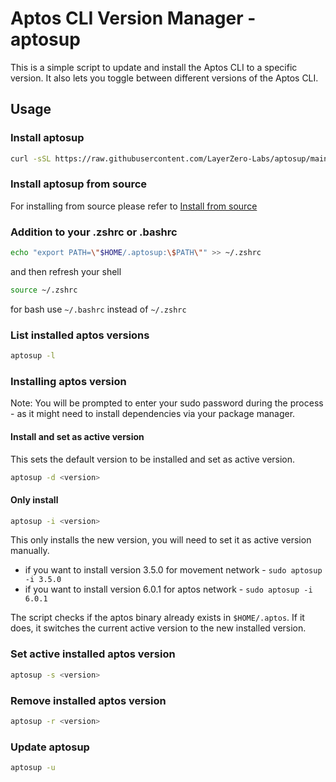 # Aptos CLI Version Manager - aptosup

This is a simple script to update and install the Aptos CLI to a specific version. It also lets you toggle between different versions of the Aptos CLI.

## Usage

### Install aptosup

```bash
curl -sSL https://raw.githubusercontent.com/LayerZero-Labs/aptosup/main/install | bash
```

### Install aptosup from source

For installing from source please refer to [Install from source](install-from-source.md)

### Addition to your .zshrc or .bashrc

```bash
echo "export PATH=\"$HOME/.aptosup:\$PATH\"" >> ~/.zshrc
```

and then refresh your shell

```bash
source ~/.zshrc
```

for bash use `~/.bashrc` instead of `~/.zshrc`

### List installed aptos versions

```bash
aptosup -l
```

### Installing aptos version

Note: You will be prompted to enter your sudo password during the process - as it might need to install dependencies via your package manager.

#### Install and set as active version

This sets the default version to be installed and set as active version.

```bash
aptosup -d <version>
```

#### Only install

```bash
aptosup -i <version>
```

This only installs the new version, you will need to set it as active version manually.

- if you want to install version 3.5.0 for movement network - `sudo aptosup -i 3.5.0`
- if you want to install version 6.0.1 for aptos network - `sudo aptosup -i 6.0.1`

The script checks if the aptos binary already exists in `$HOME/.aptos`. If it does, it switches the current active version to the new installed version.

### Set active installed aptos version

```bash
aptosup -s <version>
```

### Remove installed aptos version

```bash
aptosup -r <version>
```

### Update aptosup

```bash
aptosup -u
```
